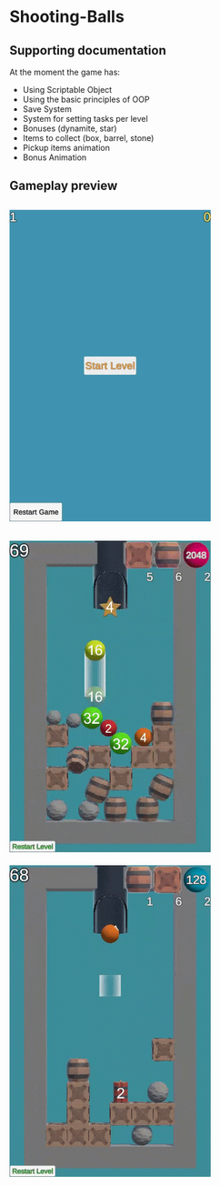 # Shooting-Balls

## Supporting documentation
At the moment the game has:
* Using Scriptable Object
* Using the basic principles of OOP
* Save System
* System for setting tasks per level
* Bonuses (dynamite, star)
* Items to collect (box, barrel, stone)
* Pickup items animation
* Bonus Animation

## Gameplay preview

![Alt Text](Recordings/Gif1.gif)
---
![Alt Text](Recordings/Gif2.gif)
---
![Alt Text](Recordings/Gif3.gif)
